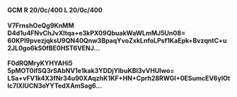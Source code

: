 #### GCM R 20/0c/400 L 20/0c/400
**V7FrnshOeQg9KnMM**<br/>**D4d1u4FNvChJvXltqa+e3kPX09QbuakWaWLmMJ5Un08=**<br/>**60KPI9pvezjqksU9QN40Qnw3BpaqYvoZxkLnfoLPsf1KaEpk+BvzqntC+u2JL0go6kS0fBE0HST6VENJ...**<br/><br/>
**F0dRQMryKYHYAHi5**<br/>**5pMOT0ifSQ3rSAbNV1e1kak3YDDjYlbuKBl3vVHUIwo=**<br/>**LSa+vFV1k4X3fNr34u90XAqzhK1KF+HN+Cprh28RWGI+0ESumcEV6ylOtlc7IXlUCN3oYYTedXAmSag6...**